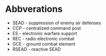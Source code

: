 # Abbverations

* SEAD - suppression of enemy air defenses
* CCP - centralized command post 
* ES - electronic warfare support
* REC - radio electronic combat
* GCE - ground combat element
* RSEAD - reactive SEAD
